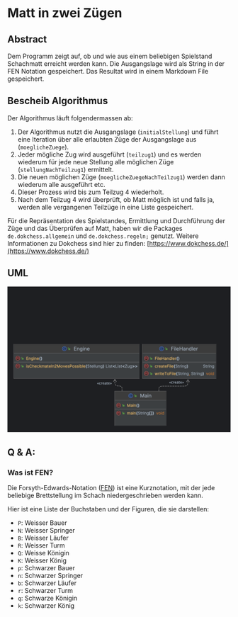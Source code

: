 # Matt in zwei Zügen

## Abstract
Dem Programm zeigt auf, ob und wie aus einem beliebigen Spielstand Schachmatt erreicht werden kann.
Die Ausgangslage wird als String in der FEN Notation gespeichert. Das Resultat wird in einem Markdown File gespeichert.

## Bescheib Algorithmus

Der Algorithmus läuft folgendermassen ab:

1. Der Algorithmus nutzt die Ausgangslage (`initialStellung`) und führt eine Iteration über alle erlaubten Züge der Ausgangslage aus (`moeglicheZuege`).
2. Jeder mögliche Zug wird ausgeführt (`teilzug1`) und es werden wiederum für jede neue Stellung alle möglichen Züge (`stellungNachTeilzug1`) ermittelt.
3. Die neuen möglichen Züge (`moeglicheZuegeNachTeilzug1`) werden dann wiederum alle ausgeführt etc. 
4. Dieser Prozess wird bis zum Teilzug 4 wiederholt.
5. Nach dem Teilzug 4 wird überprüft, ob Matt möglich ist und falls ja, werden alle vergangenen Teilzüge in eine Liste gespeichert.

Für die Repräsentation des Spielstandes, Ermittlung und Durchführung der Züge und das Überprüfen auf Matt,
haben wir die Packages `de.dokchess.allgemein` und `de.dokchess.regeln;` genutzt. Weitere Informationen zu Dokchess sind hier zu finden: [https://www.dokchess.de/](https://www.dokchess.de/)

## UML

![UML](/uml.png)
  

## Q & A:
### Was ist FEN?

Die Forsyth-Edwards-Notation ([FEN](https://de.wikipedia.org/wiki/Forsyth-Edwards-Notation)) ist eine Kurznotation, 
mit der jede beliebige Brettstellung im Schach niedergeschrieben werden kann.

Hier ist eine Liste der Buchstaben und der Figuren, die sie darstellen:

* `P`: Weisser Bauer
* `N`: Weisser Springer
* `B`: Weisser Läufer
* `R`: Weisser Turm
* `Q`: Weisse Königin
* `K`: Weisser König
* `p`: Schwarzer Bauer
* `n`: Schwarzer Springer
* `b`: Schwarzer Läufer
* `r`: Schwarzer Turm
* `q`: Schwarze Königin
* `k`: Schwarzer König
